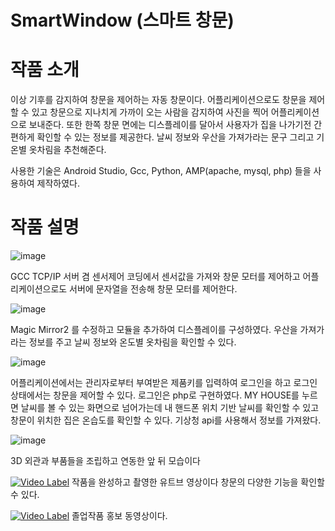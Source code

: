 # SmartWindow (스마트 창문)

# 작품 소개
이상 기후를 감지하여 창문을 제어하는 자동 창문이다. 어플리케이션으로도 창문을 제어할 수 있고 창문으로 지나치게 가까이 오는 사람을 감지하여 사진을 찍어 어플리케이션으로 보내준다.
또한 한쪽 창문 면에는 디스플레이를 달아서 사용자가 집을 나가기전 간편하게 확인할 수 있는 정보를 제공한다. 날씨 정보와 우산을 가져가라는 문구 그리고 기온별 옷차림을 추천해준다.


사용한 기술은 Android Studio, Gcc, Python, AMP(apache, mysql, php) 들을 사용하여 제작하였다.

# 작품 설명


![image](https://user-images.githubusercontent.com/67909892/86762141-6968a000-c081-11ea-82a5-f61f987f6395.png)

GCC TCP/IP 서버 겸 센서제어 코딩에서 센서값을 가져와 창문 모터를 제어하고 어플리케이션으로도 서버에 문자열을 전송해 창문 모터를 제어한다.

![image](https://user-images.githubusercontent.com/67909892/86763062-06c3d400-c082-11ea-8c8f-727b08e35842.png)

Magic Mirror2 를 수정하고 모듈을 추가하여 디스플레이를 구성하였다. 우산을 가져가라는 정보를 주고 날씨 정보와 온도별 옷차림을 확인할 수 있다.

![image](https://user-images.githubusercontent.com/67909892/86764117-c7e24e00-c082-11ea-93fa-1cd15cf923d0.png)

어플리케이션에서는 관리자로부터 부여받은 제품키를 입력하여 로그인을 하고 로그인 상태에서는 창문을 제어할 수 있다. 로그인은 php로 구현하였다. MY HOUSE를 누르면 날씨를 볼 수 있는 화면으로 넘어가는데 내 핸드폰 위치 기반 날씨를 확인할 수 있고 창문이 위치한 집은 온습도를 확인할 수 있다. 기상청 api를 사용해서 정보를 가져왔다.

![image](https://user-images.githubusercontent.com/67909892/86765141-bd748400-c083-11ea-847e-8ecafdebc37e.png)

3D 외관과 부품들을 조립하고 연동한 앞 뒤 모습이다

[![Video Label](https://user-images.githubusercontent.com/67909892/86767091-6f14b480-c086-11ea-8775-582dcd0890fc.png)](https://youtu.be/HXZNIvn325w)
작품을 완성하고 촬영한 유트브 영상이다 창문의 다양한 기능을 확인할 수 있다.

[![Video Label](https://user-images.githubusercontent.com/67909892/106431313-6bc49880-64b0-11eb-8f24-68d75edf3c64.png)](https://youtu.be/rhCy6J_J1bk)
졸업작품 홍보 동영상이다.
